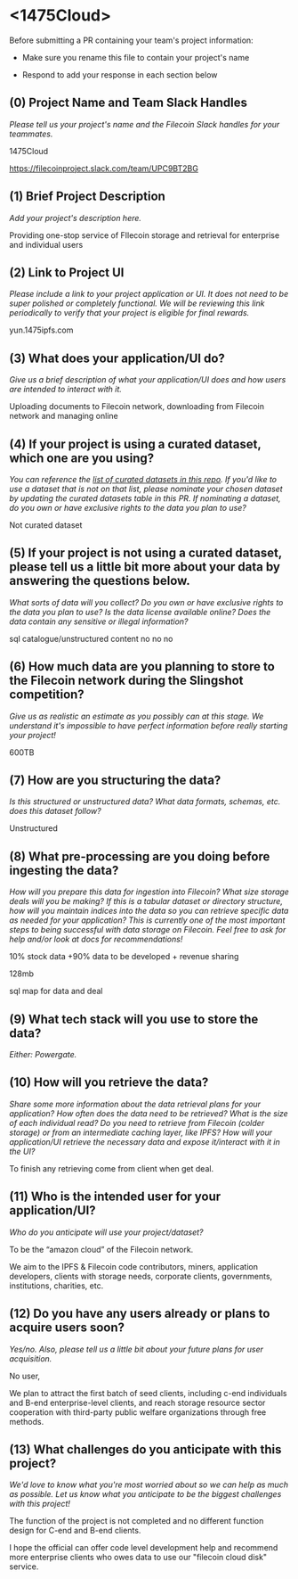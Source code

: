 # <1475Cloud>


Before submitting a PR containing your team's project information:

- Make sure you rename this file to contain your project's name

- Respond to add your response in each section below


## (0) Project Name and Team Slack Handles

*Please tell us your project's name and the Filecoin Slack handles for your teammates.*

1475Cloud

https://filecoinproject.slack.com/team/UPC9BT2BG


## (1) Brief Project Description

*Add your project's description here.*

Providing one-stop service of FIlecoin storage and retrieval for enterprise and individual users


## (2) Link to Project UI

*Please include a link to your project application or UI. It does not need to be super polished or completely functional. We will be reviewing this link periodically to verify that your project is eligible for final rewards.*

yun.1475ipfs.com


## (3) What does your application/UI do?

*Give us a brief description of what your application/UI does and how users are intended to interact with it.*

Uploading documents to Filecoin network, downloading from Filecoin network and managing online


## (4) If your project is using a curated dataset, which one are you using?

*You can reference the [list of curated datasets in this repo](https://github.com/filecoin-project/slingshot/blob/master/datasets.md). If you'd like to use a dataset that is not on that list, please nominate your chosen dataset by updating the curated datasets table in this PR. If nominating a dataset, do you own or have exclusive rights to the data you plan to use?*

Not curated dataset 


## (5) If your project is not using a curated dataset, please tell us a little bit more about your data by answering the questions below.

*What sorts of data will you collect? Do you own or have exclusive rights to the data you plan to use? Is the data license available online? Does the data contain any sensitive or illegal information?*

sql catalogue/unstructured content
no
no
no


## (6) How much data are you planning to store to the Filecoin network during the Slingshot competition?

*Give us as realistic an estimate as you possibly can at this stage. We understand it's impossible to have perfect information before really starting your project!*

600TB


## (7) How are you structuring the data?

*Is this structured or unstructured data? What data formats, schemas, etc. does this dataset follow?*

Unstructured


## (8) What pre-processing are you doing before ingesting the data?

*How will you prepare this data for ingestion into Filecoin? What size storage deals will you be making? If this is a tabular dataset or directory structure, how will you maintain indices into the data so you can retrieve specific data as needed for your application? This is currently one of the most important steps to being successful with data storage on Filecoin. Feel free to ask for help and/or look at docs for recommendations!*

10% stock data +90% data to be developed + revenue sharing

128mb

sql map for data and deal


## (9)  What tech stack will you use to store the data?

*Either: Powergate.*


## (10) How will you retrieve the data?

*Share some more information about the data retrieval plans for your application? How often does the data need to be retrieved? What is the size of each individual read? Do you need to retrieve from Filecoin (colder storage) or from an intermediate caching layer, like IPFS? How will your application/UI retrieve the necessary data and expose it/interact with it in the UI?*

To finish any retrieving come from client when get deal.


## (11) Who is the intended user for your application/UI?

*Who do you anticipate will use your project/dataset?*

To be the “amazon cloud” of the Filecoin network.

We aim to the IPFS & Filecoin code contributors, miners, application developers, clients with storage needs, corporate clients, governments, institutions, charities, etc.


## (12) Do you have any users already or plans to acquire users soon?

*Yes/no. Also, please tell us a little bit about your future plans for user acquisition.*

No user,

We plan to attract the first batch of seed clients, including c-end individuals and B-end enterprise-level clients, and reach storage resource sector cooperation with third-party public welfare organizations through free methods.


## (13) What challenges do you anticipate with this project?

*We'd love to know what you're most worried about so we can help as much as possible. Let us know what you anticipate to be the biggest challenges with this project!*

The function of the project is not completed and no different function design for C-end and B-end clients.

I hope the official can offer code level development help and recommend more enterprise clients who owes data to use our "filecoin cloud disk" service.


